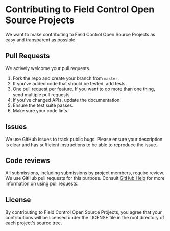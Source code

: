 # Contributing to Field Control Open Source Projects

We want to make contributing to Field Control Open Source Projects as easy and
transparent as possible.

## Pull Requests

We actively welcome your pull requests.

1. Fork the repo and create your branch from `master`.
2. If you've added code that should be tested, add tests.
3. One pull request per feature. If you want to do more than one thing, send multiple pull requests.
4. If you've changed APIs, update the documentation.
5. Ensure the test suite passes.
6. Make sure your code lints.

## Issues

We use GitHub issues to track public bugs. Please ensure your description is
clear and has sufficient instructions to be able to reproduce the issue.

## Code reviews

All submissions, including submissions by project members, require review. We
use GitHub pull requests for this purpose. Consult
[GitHub Help](https://help.github.com/articles/about-pull-requests/) for more
information on using pull requests.

## License

By contributing to Field Control Open Source Projects, you agree that your
contributions will be licensed under the LICENSE file in the root directory of
each project's source tree.